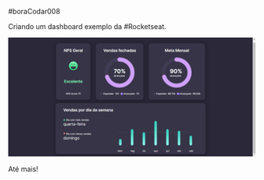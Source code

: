#boraCodar008

Criando um dashboard exemplo da #Rocketseat.

![dashboard!](assets/dashboard.png)

Até mais!
